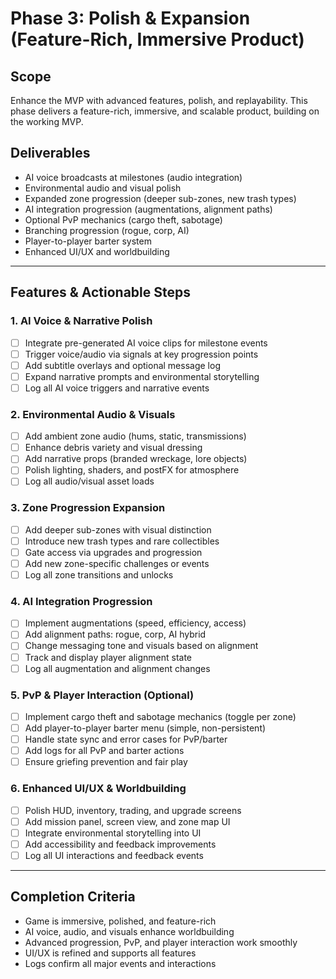 # Phase 3: Polish & Expansion (Feature-Rich, Immersive Product)

## Scope
Enhance the MVP with advanced features, polish, and replayability. This phase delivers a feature-rich, immersive, and scalable product, building on the working MVP.

## Deliverables
- AI voice broadcasts at milestones (audio integration)
- Environmental audio and visual polish
- Expanded zone progression (deeper sub-zones, new trash types)
- AI integration progression (augmentations, alignment paths)
- Optional PvP mechanics (cargo theft, sabotage)
- Branching progression (rogue, corp, AI)
- Player-to-player barter system
- Enhanced UI/UX and worldbuilding

---

## Features & Actionable Steps

### 1. AI Voice & Narrative Polish
- [ ] Integrate pre-generated AI voice clips for milestone events
- [ ] Trigger voice/audio via signals at key progression points
- [ ] Add subtitle overlays and optional message log
- [ ] Expand narrative prompts and environmental storytelling
- [ ] Log all AI voice triggers and narrative events

### 2. Environmental Audio & Visuals
- [ ] Add ambient zone audio (hums, static, transmissions)
- [ ] Enhance debris variety and visual dressing
- [ ] Add narrative props (branded wreckage, lore objects)
- [ ] Polish lighting, shaders, and postFX for atmosphere
- [ ] Log all audio/visual asset loads

### 3. Zone Progression Expansion
- [ ] Add deeper sub-zones with visual distinction
- [ ] Introduce new trash types and rare collectibles
- [ ] Gate access via upgrades and progression
- [ ] Add new zone-specific challenges or events
- [ ] Log all zone transitions and unlocks

### 4. AI Integration Progression
- [ ] Implement augmentations (speed, efficiency, access)
- [ ] Add alignment paths: rogue, corp, AI hybrid
- [ ] Change messaging tone and visuals based on alignment
- [ ] Track and display player alignment state
- [ ] Log all augmentation and alignment changes

### 5. PvP & Player Interaction (Optional)
- [ ] Implement cargo theft and sabotage mechanics (toggle per zone)
- [ ] Add player-to-player barter menu (simple, non-persistent)
- [ ] Handle state sync and error cases for PvP/barter
- [ ] Add logs for all PvP and barter actions
- [ ] Ensure griefing prevention and fair play

### 6. Enhanced UI/UX & Worldbuilding
- [ ] Polish HUD, inventory, trading, and upgrade screens
- [ ] Add mission panel, screen view, and zone map UI
- [ ] Integrate environmental storytelling into UI
- [ ] Add accessibility and feedback improvements
- [ ] Log all UI interactions and feedback events

---

## Completion Criteria
- Game is immersive, polished, and feature-rich
- AI voice, audio, and visuals enhance worldbuilding
- Advanced progression, PvP, and player interaction work smoothly
- UI/UX is refined and supports all features
- Logs confirm all major events and interactions
